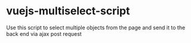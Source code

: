# vuejs-multiselect-script
Use this script to select multiple objects from the page and send it to the back end via ajax post request
